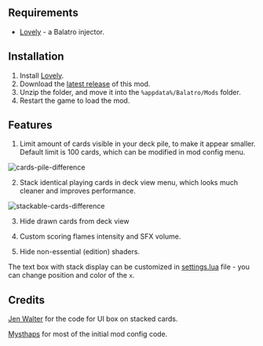 ## Requirements
- [Lovely](https://github.com/ethangreen-dev/lovely-injector) - a Balatro injector.

## Installation
1. Install [Lovely](https://github.com/ethangreen-dev/lovely-injector?tab=readme-ov-file#manual-installation).
2. Download the [latest release](https://github.com/stupxd/fixed-deck-size/releases/) of this mod.
3. Unzip the folder, and move it into the `%appdata%/Balatro/Mods` folder.
4. Restart the game to load the mod.

## Features
1. Limit amount of cards visible in your deck pile, to make it appear smaller. Default limit is 100 cards, which can be modified in mod config menu.

![cards-pile-difference](git-assets/deck-pile.jpg)


2. Stack identical playing cards in deck view menu, which looks much cleaner and improves performance.

![stackable-cards-difference](git-assets/stackable-cards.jpg)

3. Hide drawn cards from deck view

4. Custom scoring flames intensity and SFX volume.

5. Hide non-essential (edition) shaders.

The text box with stack display can be customized in [settings.lua](settings.lua) file - you can change position and color of the `x`.

## Credits

[Jen Walter](https://github.com/jenwalter666/) for the code for UI box on stacked cards.

[Mysthaps](https://github.com/Mysthaps/) for most of the initial mod config code.

